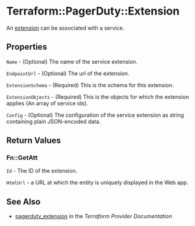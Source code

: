 # Terraform::PagerDuty::Extension

An [extension](https://v2.developer.pagerduty.com/v2/page/api-reference#!/Extensions/post_extensions) can be associated with a service.

## Properties

`Name` - (Optional) The name of the service extension.

`EndpointUrl` - (Optional) The url of the extension.

`ExtensionSchema` - (Required) This is the schema for this extension.

`ExtensionObjects` - (Required) This is the objects for which the extension applies (An array of service ids).

`Config` - (Optional) The configuration of the service extension as string containing plain JSON-encoded data.


## Return Values

### Fn::GetAtt

`Id` - The ID of the extension.

`HtmlUrl` - a URL at which the entity is uniquely displayed in the Web app.

## See Also

* [pagerduty_extension](https://www.terraform.io/docs/providers/pagerduty/r/extension.html) in the _Terraform Provider Documentation_
